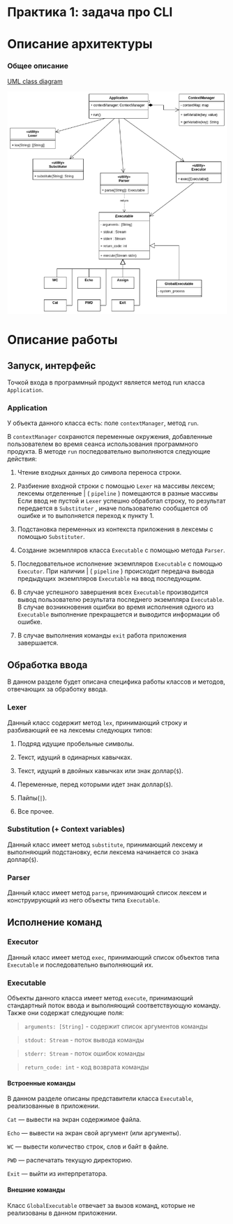 # Практика 1: задача про CLI

# Описание архитектуры

### Общее описание 

[UML class diagram](https://viewer.diagrams.net/?tags=%7B%7D&highlight=0000ff&layers=1&nav=1&title=cli-class_scheme.drawio#R7V1bc9o4FP41mck%2B0MFXyCOXpN2ddJfdZLfbvmQEVkBbY1FbTqC%2FfiVbMliWwRAbQ%2FBMp8XHQtj6vnPR0ZF6ZQzmy48%2BWMw%2BYwe6V3rbWV4ZwytdNzWD%2Fs0Eq1jQ0cxYMPWRE4u0teAB%2FYRc2ObSEDkwSDUkGLsELdLCCfY8OCEpGfB9%2FJpu9ozd9K8uwBRmBA8T4GalX5BDZrG0a7XX8k8QTWfil7U2vzMGk%2B9TH4ce%2Fz0PezC%2BMweiG940mAEHv26IjNsrY%2BBjTOJP8%2BUAumxUxYjF37vLuZs8sg89UuQLo%2BDp9vNs%2BOs33PvRab08%2FB7Cx5YV9%2FIC3JAPxQB7BC7JZ%2BDRl%2Fb5o5OVGKngFc1dQF%2FS6D%2FTlg%2F8jkavgYumHv08oQ9Ev2n0X6BPEB3kHr9B8IJKJzPkOvdghUP22AGhIyiu%2BjPso5%2B0W%2BDyPultn3C%2B6HaqxQP7JhW3qdSHAW0zEmOhSaLPYJlqeA8CwgUT7LpgEaBx8hpz4E%2BR18eE4DlvlB1qPvrsDeFyQ8SH%2FiPEc0j8FW3C79ompwHXEE3Q4nXNN83mslmKazrnOef4NOl7DTb9wPHeA3s7g30rVrEYf4pVL%2BLxIkMC1iACx8ff4QC7mKI9jKhPWYFcVxIJYrjwmeTSIliACfKm91GbobmW%2FMXHgokw%2Fe6zG2nRDDkO9BikmAACYvwYWAuMPBKNldWnf%2BiQDtofrCuLPviAXmvra%2FqHNfcJ5Tx9F4AidCElxytkBFHgvlWJdpOBg6%2FbxbAX7UqHvpOBPoOxiyLsYoyFUdQOAnhOoXLhGtFHBviwpWVQN7KoGwqEXTCG7ggHiCDM%2BvfjthLyu8BNsxd5M%2BijKkG39GKgdyvCvKvAvM8wh%2BQf4CM2vtff4YppCW%2F1S6P4JXPALmj0K1P8mxwSTNMk%2BCW2%2FQ%2FEpzg0LCiZBd26zb8Iuzdo0FssXIpKZFGbmK%2BcmM%2FQd8d8yRQo5QIqA17LAB%2Fr%2FyQd9Ufav2Mm0FgBtU69JQpUsqE6M6A3YeBbw8D9YVfEgWojUBXqRo4N8EPvugn5SsdbEfMdWc3NLOAD%2FarXDwlyEVmxiz59f%2Fr7hsZG9R4uTyvzY7bPOAqQEj%2FJ9a7or2NWxYds4qcx%2B%2FuafbMwDVZpGtQ1%2FddUOR9m9l24vI4nenzWF9tSPveLTWfjFMpmQ7cYG6pzCop00Fan8BCOA4JISBrXUJpr0KQJomEpjET3mL5Bz2YGGt%2Bwr2%2FoFubBFt%2Bggr0q36DnpQWCROnTLqJJDFZEBIVbUBGhMrcg1L2wW6C2NGg8QnkpQzvtEcy2wjR0juoRFLPHxiPs5xESrXqTR1DBXplHyBaGxB5hwfT9enN%2BwF3C7RJOwnjkG7dQNhsUbkHFhurcQjZlsAXvHONvHMH4G2dt%2FC0rZfytonGhZlcFvJGNB1iREH39cA6Z3tAJg0garDMGjQHYbgDswswQE8OCRCjDAPyn6U9IHw3%2B%2BHP4OLp7vB39NvzWylszCIjDtFKwgFIAgvmF45%2BBtTAl8teMFBUDSvxLiAL%2FXiIw9sL72afesGt1vj49%2F%2FBbuRNE4kDfb%2FCvWP%2B7det%2FHv4%2BJKHvPU2wA2MGsDG5bPgrUH%2BtXVT%2FKwsAVdWDzSxwv1ng3mqvifCrtsRgXr0gjKL%2FKCsYGXzmCJDXVA%2BUT4Gic4DKVN9QLRfbbqQ%2BKbDtHyHby8InR9QdtBfL5LIVYdczIxFjRYtj3Uumguse6Kcp%2Fzf6nbEQfBkIEX2VsdyMyhZrmcRENZckwm2whrFTTGDjuaWm8%2Bs7MEcuw%2BcTdF8g65VNOslcTEhLmApqUh6w08nSQMUCwZbyWaBaPq6JBbeTGb4QHiQgnwwPVIFATTwYAHIhNJDNQVexUHxcGqgCg5poMPoyvBAayNagdhqYqnlhXV5hiS7FHCSrgifDg2yauDYe9IKAfekymVB7fGBmM8UfXTwG7v7rRc3%2Boh3gW%2FIkQZUmVFUV2pWhny0WYMtFwSogcP608PEEBkEG%2FyZJoFah89lPbqrKBZr04F7pwf1hr3tHuaVaFZRQh57TYwe00Kuxi5lx7VOR8JR2fHkX%2BdAIig33mB5PBz6DMHLfkAZ6%2F7LmH6yOya%2B%2FMvzbH9ptgwuGwjpHF6uNixGFhb4%2F8yax%2BWant0BHtHCmUDggivUMT7FHnddamm%2B4Axz6E7hlvEQmjfqfKSySJmQPs5UIKuR96AKCXmDq2VTY8%2B5GOFqzSaaaNzlORXQRvyb%2F1ppBmY6SYua8juJhyHRE6QJWG824EuY%2BsC4WR8TvmO2tz2VKG3Kk9vRD%2FARrvUgG%2FA2qUqCKrgJVOSK3u2fAbV2TqHIot02Z20ZF3JbzPp3t3Jbbn6YuFAgWzlsXOuegC7qkCzeH2nk5RW1KRSgl6YJ8msJpcrvA3srz5vbNOXDbSHO72z6U23IwZFXEbTmxu8POZ3XuFHWhwCljZ60LIut52rpgSrqgHRrzyKlGuxpdyHDV2JPbxjG4XaAe6ry5LY5hPWluWxK39UO5rUkckrdTlcRtS1642WHn5fanaedVa8HvSheMc9AFW9IFeUpaWBfkOLtbjS7IJ%2BLa3KaWxVVlHbueperW7a3xqhVlnkzoZoPrJk33OAfZSKNuFD0Ss4wNrkpKNPtb91m62KpVp3gYjvKB83a3srJmtrl1Y7GabXCV%2BXC5C5YlwX%2FE02%2BUT7xf9I4X0UCvIxQtHb7o6YAlHZgcHnZoRcMOcfxQHWGHIdlz8%2BAQ%2FGZHRzlhR1mRwX5B7AlRYptKngIjdM06jBG6SCSLjqzjMkJxSvKZUGLrsQN1cMIUG5kSTtiHccLU0x0ZBRfeSuNEtuBVK0CKDdwlRkSBvWjtIDDHnvM4Y6WRqZhfM4Vgk1w757w7Io8xD%2B7luTQvsNA2iitYyLCtsuINBC6aabIK8pdTRexZFUxp3F2KyIqZ8BkbN3HUVi3Gzbwpx7iJDEjCCTlVXzUnsvVc8f7uDDM2oM61KVn2OCCYRaRIk6crmTLojvHrphWLBPSG%2BCmWrgj9l4RfZbFNHHpUXp7vrcySykyMg9foOzs6qppZ%2B5U%2FVW9ttmUFTjrN%2B36MTT2rw03xaKWLEHItZufQ8EheyJJp%2Fk6LR9Wq8t4X2M6iYC5Tf3bq3K65YI5erv9z07j5%2Bv%2BONW7%2FBw%3D%3D)

![UML class diagram](cli-class_scheme.drawio.png)

# Описание работы

## Запуск, интерфейс

Точкой входа в программный продукт является метод run класса `Application`.

### Application

У объекта данного класса есть: поле `contextManager`, метод `run`.

В `contextManager` сохранются переменные окружения, добавленные пользователем во время сеанса использования программного продукта. В методе `run` поспедовательно выполняются следующие действия:

1. Чтение входных данных до символа переноса строки.

2. Разбиение входной строки с помощью `Lexer` на массивы лексем; лексемы отделенные | ( `pipeline` ) помещаются в разные массивы Если ввод не пустой и `Lexer` успешно обработал строку, то результат передается в `Substituter` , иначе пользователю сообщается об ошибке и то выполняется переход к пункту 1.

4. Подстановка переменных из контекста приложения в лексемы с помощью `Substituter`.

6. Создание экземпляров класса `Executable` с помощью метода `Parser`.

7. Последовательное исполнение экземпляров `Executable` с помощью `Executor`. При наличии | ( `pipeline` )  происходит  передача вывода предыдущих экземпляров `Executable` на ввод последующим. 

8. В случае успешного завершения всех `Executable` производится вывод пользователю результата последнего экземпляра `Executable`. В случае возникновения ошибки во время исполнения одного из `Executable` выполнение прекращается и выводится информации об ошибке.

9. В случае выполнения команды `exit` работа приложения завершается.

## Обработка ввода

В данном разделе будет описана специфика работы классов и методов, отвечающих за обработку ввода.

### Lexer

Данный класс содержит метод `lex`, принимающий строку и разбивающий ее на лексемы следующих типов:

1. Подряд идущие пробельные символы.

2. Текст, идущий в одинарных кавычках.

3. Текст, идущий в двойных кавычках или знак доллар(`$`).

4. Переменные, перед которыми идет знак доллар(`$`).

5. Пайпы(`|`).

6. Все прочее.

### Substitution (+ Context variables)

Данный класс имеет метод `substitute`, принимающий лексему и выполняющий подстановку, если лексема начинается со знака доллар(`$`).

### Parser

Данный класс имеет метод `parse`, принимающий список лексем и конструирующий из него объекты типа `Executable`.

## Исполнение команд

### Executor

Данный класс имеет метод `exec`, принимающий список объектов типа `Executable` и последовательно выполняющий их.

### Executable

Объекты данного класса имеет метод `execute`, принимающий стандартный поток ввода и выполняющий соответствующую команду. Также они содержат следующие поля:

> `arguments: [String]` - содержит список аргументов команды

> `stdout: Stream` - поток вывода команды

> `stderr: Stream` - поток ошибок команды

> `return_code: int` - код возврата команды

#### Встроенные команды

В данном разделе описаны представители класса `Executable`, реализованные в приложении.

`Cat` — вывести на экран содержимое файла.

`Echo` — вывести на экран свой аргумент (или аргументы).

`WC` — вывести количество строк, слов и байт в файле.

`PWD` — распечатать текущую директорию.

`Exit` — выйти из интерпретатора.

#### Внешние команды

Класс `GlobalExecutable` отвечает за вызов команд, которые не реализованы в данном приложении.
